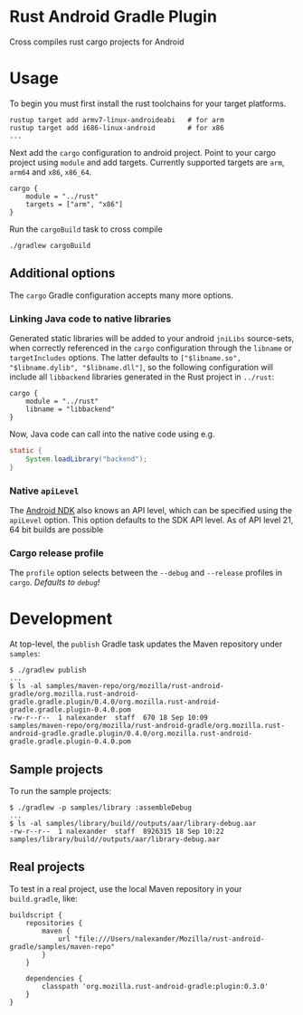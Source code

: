 # Rust Android Gradle Plugin

Cross compiles rust cargo projects for Android

# Usage

To begin you must first install the rust toolchains for your target platforms.

```
rustup target add armv7-linux-androideabi   # for arm
rustup target add i686-linux-android        # for x86
...
```

Next add the `cargo` configuration to android project. Point to your cargo project using `module` and add targets.
Currently supported targets are `arm`, `arm64` and `x86`, `x86_64`.

```
cargo {
    module = "../rust"
    targets = ["arm", "x86"]
}
```

Run the `cargoBuild` task to cross compile

```
./gradlew cargoBuild
```

## Additional options

The `cargo` Gradle configuration accepts many more options.

### Linking Java code to native libraries

Generated static libraries will be added to your android `jniLibs` source-sets,
when correctly referenced in the `cargo` configuration through the `libname` or `targetIncludes` options.
The latter defaults to `["$libname.so", "$libname.dylib", "$libname.dll"]`,
so the following configuration will include all `libbackend` libraries generated in the Rust project in `../rust`:

```
cargo {
    module = "../rust"
    libname = "libbackend"
}
```

Now, Java code can call into the native code using e.g.

```java
static {
    System.loadLibrary("backend");
}
```

### Native `apiLevel`

The [Android NDK](https://developer.android.com/ndk/guides/stable_apis)
also knows an API level, which can be specified using the `apiLevel` option.
This option defaults to the SDK API level.
As of API level 21, 64 bit builds are possible

### Cargo release profile

The `profile` option selects between the `--debug` and `--release` profiles in `cargo`.
*Defaults to `debug`!*

# Development

At top-level, the `publish` Gradle task updates the Maven repository
under `samples`:

```
$ ./gradlew publish
...
$ ls -al samples/maven-repo/org/mozilla/rust-android-gradle/org.mozilla.rust-android-gradle.gradle.plugin/0.4.0/org.mozilla.rust-android-gradle.gradle.plugin-0.4.0.pom
-rw-r--r--  1 nalexander  staff  670 18 Sep 10:09
samples/maven-repo/org/mozilla/rust-android-gradle/org.mozilla.rust-android-gradle.gradle.plugin/0.4.0/org.mozilla.rust-android-gradle.gradle.plugin-0.4.0.pom
```

## Sample projects

To run the sample projects:

```
$ ./gradlew -p samples/library :assembleDebug
...
$ ls -al samples/library/build//outputs/aar/library-debug.aar
-rw-r--r--  1 nalexander  staff  8926315 18 Sep 10:22 samples/library/build//outputs/aar/library-debug.aar
```

## Real projects

To test in a real project, use the local Maven repository in your `build.gradle`, like:

```
buildscript {
    repositories {
        maven {
            url "file:///Users/nalexander/Mozilla/rust-android-gradle/samples/maven-repo"
        }
    }

    dependencies {
        classpath 'org.mozilla.rust-android-gradle:plugin:0.3.0'
    }
}
```
